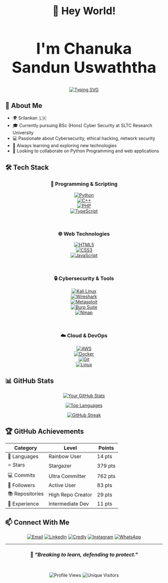 <div align="center">

<h2 style="font-size:32px;">👋 Hey World!</h2>
<h1 style="font-size:50px;">I'm <strong>Chanuka Sandun Uswaththa </strong></h1>

[![Typing SVG](https://readme-typing-svg.herokuapp.com?font=Fira+Code&size=22&pause=1000&center=true&vCenter=true&width=600&lines=🔐+Cybersecurity+Enthusiast;🛡️+Ethical+Hacker;🌐+Open+Source+Contributor;🚀+Lifelong+Learner)](https://git.io/typing-svg)

</div>


## 🚀 About Me

- 🌍 Srilankan 🇱🇰
- 🎓 Currently pursuing BSc (Hons) Cyber Security at SLTC Research University
- 💻 Passionate about Cybersecurity, ethical hacking, network security
- 🌱 Always learning and exploring new technologies
- 🔭 Looking to collaborate on Python Programming and web applications


## 🛠️ Tech Stack

<div align="center">

### 🐍 Programming & Scripting  
[![Python](https://img.shields.io/badge/Python-3776AB?style=for-the-badge&logo=python&logoColor=white)](https://github.com/search?q=user%3Achanuka8+language%3APython&type=repositories)  
[![C++](https://img.shields.io/badge/C++-00599C?style=for-the-badge&logo=cplusplus&logoColor=white)](https://github.com/search?q=user%3Achanuka8+language%3AC%2B%2B&type=repositories)  
[![PHP](https://img.shields.io/badge/PHP-777BB4?style=for-the-badge&logo=php&logoColor=white)](https://github.com/search?q=user%3Achanuka8+language%3APHP&type=repositories)  
[![TypeScript](https://img.shields.io/badge/TypeScript-007ACC?style=for-the-badge&logo=typescript&logoColor=white)](https://github.com/search?q=user%3Achanuka8+language%3ATypeScript&type=repositories)  

<br>

### 🌐 Web Technologies  
[![HTML5](https://img.shields.io/badge/HTML5-E34F26?style=for-the-badge&logo=html5&logoColor=white)](https://github.com/search?q=user%3Achanuka8+language%3AHTML&type=repositories)  
[![CSS3](https://img.shields.io/badge/CSS3-1572B6?style=for-the-badge&logo=css3&logoColor=white)](https://github.com/search?q=user%3Achanuka8+language%3ACSS&type=repositories)  
[![JavaScript](https://img.shields.io/badge/JavaScript-F7DF1E?style=for-the-badge&logo=javascript&logoColor=black)](https://github.com/search?q=user%3Achanuka8+language%3AJavaScript&type=repositories)  

<br>

### 🔒 Cybersecurity & Tools  
[![Kali Linux](https://img.shields.io/badge/Kali_Linux-557C94?style=for-the-badge&logo=kalilinux&logoColor=white)]()  
[![Wireshark](https://img.shields.io/badge/Wireshark-1679A7?style=for-the-badge&logo=wireshark&logoColor=white)]()  
[![Metasploit](https://img.shields.io/badge/Metasploit-2E77BC?style=for-the-badge&logo=metasploit&logoColor=white)]()  
[![Burp Suite](https://img.shields.io/badge/Burp_Suite-FF6F00?style=for-the-badge&logo=burpsuite&logoColor=white)]()  
[![Nmap](https://img.shields.io/badge/Nmap-00457C?style=for-the-badge&logo=nmap&logoColor=white)]()  

<br>

### ☁️ Cloud & DevOps  
[![AWS](https://img.shields.io/badge/AWS-232F3E?style=for-the-badge&logo=amazonaws&logoColor=white)]()  
[![Docker](https://img.shields.io/badge/Docker-2496ED?style=for-the-badge&logo=docker&logoColor=white)]()  
[![Git](https://img.shields.io/badge/Git-F05032?style=for-the-badge&logo=git&logoColor=white)]()  
[![Linux](https://img.shields.io/badge/Linux-FCC624?style=for-the-badge&logo=linux&logoColor=black)]()  

</div>


## 📊 GitHub Stats

<div align="center">

[![Your GitHub Stats](https://github-readme-stats.vercel.app/api?username=chanuka8&show_icons=true&theme=tokyonight)](https://github.com/chanuka8?tab=repositories)

[![Top Languages](https://github-readme-stats.vercel.app/api/top-langs/?username=chanuka8&layout=compact&theme=tokyonight)](https://github.com/chanuka8?tab=repositories&q=&type=&language=)

[![GitHub Streak](https://streak-stats.demolab.com?user=chanuka8&theme=tokyonight)](https://git.io/streak-stats)

</div>


## 🏆 GitHub Achievements

<div align="center">

| Category | Level | Points |
|----------|--------|---------|
| 🌈 Languages | Rainbow User | 14 pts |
| ⭐ Stars | Stargazer | 379 pts |
| 💻 Commits | Ultra Committer | 762 pts |
| 👥 Followers | Active User | 83 pts |
| 📚 Repositories | High Repo Creator | 29 pts |
| 💼 Experience | Intermediate Dev | 11 pts |

</div>

## 📫 Connect With Me

<div align="center">

[![Email](https://img.shields.io/badge/Email-D14836?style=for-the-badge&logo=gmail&logoColor=white)](mailto:chanuka12sandun@gmail.com)
[![LinkedIn](https://img.shields.io/badge/LinkedIn-0A66C2?style=for-the-badge&logo=linkedin&logoColor=white)](https://www.linkedin.com/in/chanukasandun/)
[![Credly](https://img.shields.io/badge/Credly-FF6F00?style=for-the-badge&logo=credly&logoColor=white)](https://www.credly.com/users/chanuka-sandun)
[![Instagram](https://img.shields.io/badge/Instagram-E4405F?style=for-the-badge&logo=instagram&logoColor=white)](https://www.instagram.com/chanuka__sandun/profilecard/)
[![WhatsApp](https://img.shields.io/badge/WhatsApp-25D366?style=for-the-badge&logo=whatsapp&logoColor=white)](https://wa.me/+94702200735)

</div>

---

<div align="center">

<h3>🔐 <em>"Breaking to learn, defending to protect."</em></h3>

<br> <!-- adds space -->

![Profile Views](https://komarev.com/ghpvc/?username=chanuka8&color=blueviolet&style=for-the-badge)
![Unique Visitors](https://visitor-badge.laobi.icu/badge?page_id=chanuka8&style=for-the-badge&left_color=green&right_color=blue)

</div>

